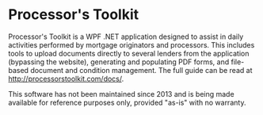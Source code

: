 # Processor's Toolkit

Processor's Toolkit is a WPF .NET application designed to assist in daily activities performed by mortgage originators and processors. This includes tools to upload documents directly to several lenders from the application (bypassing the website), generating and populating PDF forms, and file-based document and condition management. The full guide can be read at http://processorstoolkit.com/docs/.

This software has not been maintained since 2013 and is being made available for reference purposes only, provided "as-is" with no warranty. 
